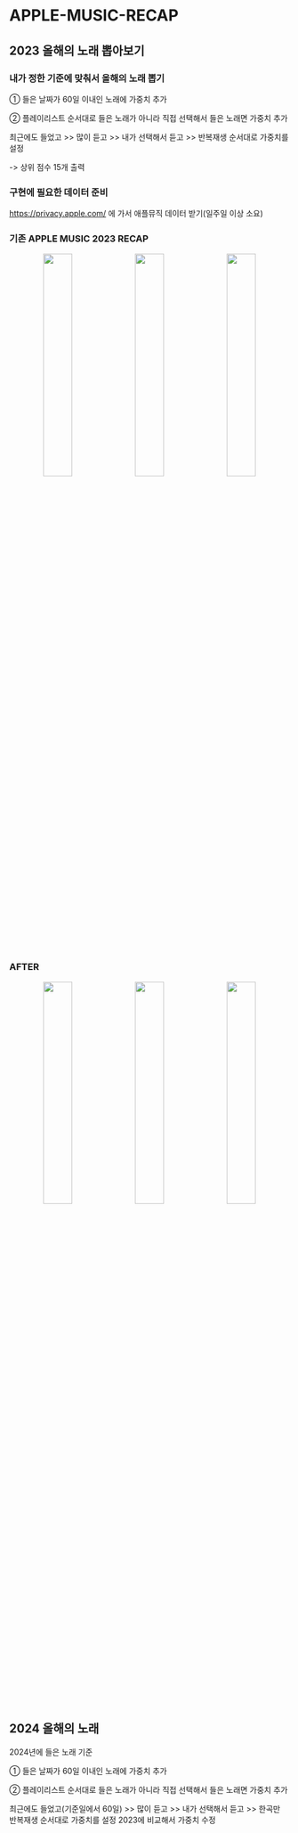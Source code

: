 # APPLE-MUSIC-RECAP


## 2023 올해의 노래 뽑아보기
### 내가 정한 기준에 맞춰서 올해의 노래 뽑기


① 들은 날짜가 60일 이내인 노래에 가중치 추가


② 플레이리스트 순서대로 들은 노래가 아니라 직접 선택해서 들은 노래면 가중치 추가


최근에도 들었고 >> 많이 듣고 >>  내가 선택해서 듣고 >> 반복재생 순서대로 가중치를 설정

-> 상위 점수 15개 출력



### 구현에 필요한 데이터 준비
https://privacy.apple.com/ 에 가서 애플뮤직 데이터 받기(일주일 이상 소요)




### 기존 APPLE MUSIC 2023 RECAP
<p align="center">
  <img src="https://github.com/gajaeup/2023-APPLE-MUSIC-RECAP/assets/105265427/aeac55e3-bdda-451f-a5a6-85f73b52132a" align="center" width="32%">
  <img src="https://github.com/gajaeup/2023-APPLE-MUSIC-RECAP/assets/105265427/bdcc984a-8cec-488e-82e0-b035dbcdf658" align="center" width="32%">
  <img src="https://github.com/gajaeup/2023-APPLE-MUSIC-RECAP/assets/105265427/cc31505d-cb9c-4e3e-a002-9fb7dea5417b" align="center" width="32%">
  
</p>


### AFTER
<p align="center">
  <img src="https://github.com/gajaeup/2023-APPLE-MUSIC-RECAP/assets/105265427/64241283-cd71-4281-b3a1-c8b0e4d96a7d" align="center" width="32%">
  <img src="https://github.com/gajaeup/2023-APPLE-MUSIC-RECAP/assets/105265427/d6af05c3-7ca5-4ded-a9a7-20f1ee53fbbe" align="center" width="32%">
  <img src="https://github.com/gajaeup/2023-APPLE-MUSIC-RECAP/assets/105265427/26e6acfe-6e72-47cf-83da-349bc926e97c" align="center" width="32%">
  
</p>








<br>
<br>


## 2024 올해의 노래
2024년에 들은 노래 기준

① 들은 날짜가 60일 이내인 노래에 가중치 추가


② 플레이리스트 순서대로 들은 노래가 아니라 직접 선택해서 들은 노래면 가중치 추가


최근에도 들었고(기준일에서 60일) >> 많이 듣고 >>  내가 선택해서 듣고 >> 한곡만 반복재생 순서대로 가중치를 설정
2023에 비교해서 가중치 수정



